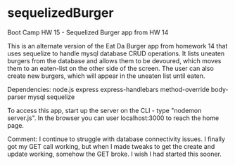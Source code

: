 # sequelizedBurger
Boot Camp HW 15 - Sequelized Burger app from HW 14

This is an alternate version of the Eat Da Burger app from homework 14 that uses sequelize to handle mysql database CRUD operations.  It lists uneaten burgers from the database and allows them to be devoured, which moves them to an eaten-list on the other side of the screen.  The user can also create new burgers, which will appear in the uneaten list until eaten.

Dependencies:
node.js
express
express-handlebars
method-override
body-parser
mysql
sequelize

To access this app, start up the server on the CLI - type "nodemon server.js".  In the browser you can user localhost:3000 to reach the home page.

Comment:
I continue to struggle with database connectivity issues.  I finally got my GET call working, but when I made tweaks to get the create and update working, somehow the GET broke.  I wish I had started this sooner.
